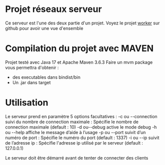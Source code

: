 # Projet réseaux serveur

Ce serveur est l'une des deux partie d'un projet. Voyez le projet [worker](https://github.com/GuatierKlein/projet-reseau-maven) sur github
pour avoir une vue d'ensemble

# Compilation du projet avec MAVEN

Projet testé avec Java 17 et Apache Maven 3.6.3
Faire un mvm package vous permettra d'obtenir :
- des executables dans bindist/bin
- Un .jar dans target

# Utilisation

Le serveur prend en paramètre 5 options facultatives :
-c ou --connection suivi du nombre de connection maximale : Spécifie le nombre de connection maximale (default : 10)
-d ou--debug active le mode debug
-h ou --help affiche le message d’aide à l’usage
-p ou --port suivit d’un numéro de port : Spécifie le numéro du port (default : 1337)
-i ou --ip suivit de l’adresse ip : Spécifie l'adresse ip utilisé par le serveur (default : 127.0.0.1)

Le serveur doit être démarré avant de tenter de connecter des clients

